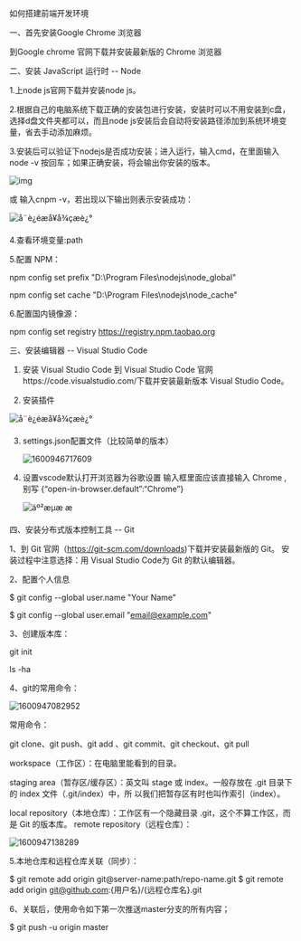 如何搭建前端开发环境



一、首先安装Google Chrome 浏览器



到Google chrome 官网下载并安装最新版的 Chrome 浏览器



二、安装 JavaScript 运行时 -- Node 



 1.上node js官网下载并安装node js。

 2.根据自己的电脑系统下载正确的安装包进行安装，安装时可以不用安装到c盘，选择d盘文件夹都可以，而且node js安装后会自动将安装路径添加到系统环境变量，省去手动添加麻烦。

 3.安装后可以验证下nodejs是否成功安装；进入运行，输入cmd，在里面输入node -v 按回车；如果正确安装，将会输出你安装的版本。

 ![img](https://images2015.cnblogs.com/blog/566046/201607/566046-20160726112714747-971444121.png) 

或 输入cnpm -v，若出现以下输出则表示安装成功： 

 ![å¨è¿éæå¥å¾çæè¿°](https://img-blog.csdnimg.cn/20200331095309699.png?x-oss-process=image/watermark,type_ZmFuZ3poZW5naGVpdGk,shadow_10,text_aHR0cHM6Ly9ibG9nLmNzZG4ubmV0L2FkbWluMTExOTY=,size_16,color_FFFFFF,t_70) 

4.查看环境变量:path

5.配置 NPM：

npm config set prefix "D:\Program Files\nodejs\node_global" 

npm config set cache "D:\Program Files\nodejs\node_cache"

6.配置国内镜像源：

npm config set registry https://registry.npm.taobao.org



三、安装编辑器 -- Visual Studio Code



1. 安装 Visual Studio Code 
  到 Visual Studio Code 官网https://code.visualstudio.com/下载并安装最新版本 Visual Studio Code。

2.  安装插件  

   ![å¨è¿éæå¥å¾çæè¿°](https://img-blog.csdnimg.cn/20200518105818474.png?x-oss-process=image/watermark,type_ZmFuZ3poZW5naGVpdGk,shadow_10,text_aHR0cHM6Ly9ibG9nLmNzZG4ubmV0L2FkbWluMTExOTY=,size_16,color_FFFFFF,t_70) 

  3. settings.json配置文件（比较简单的版本） 

     ![1600946717609](C:\Users\hujia\AppData\Roaming\Typora\typora-user-images\1600946717609.png)

4. 设置vscode默认打开浏览器为谷歌设置
  输入框里面应该直接输入 Chrome , 别写 {“open-in-browser.default”:“Chrome”} 

   ![äº²æµæ æ](https://img-blog.csdnimg.cn/20200331101339705.png?x-oss-process=image/watermark,type_ZmFuZ3poZW5naGVpdGk,shadow_10,text_aHR0cHM6Ly9ibG9nLmNzZG4ubmV0L2FkbWluMTExOTY=,size_16,color_FFFFFF,t_70) 

  

四、安装分布式版本控制工具 -- Git 



1、到 Git 官网（https://git-scm.com/downloads)下载并安装最新版的 Git。
安装过程中注意选择：用 Visual Studio Code为 Git 的默认编辑器。

2、配置个人信息

$ git config --global user.name "Your Name"

 $ git config --global user.email "email@example.com"

3、创建版本库：

git init

ls -ha

4、git的常用命令：

![1600947082952](C:\Users\hujia\AppData\Roaming\Typora\typora-user-images\1600947082952.png)

常用命令：

git clone、git push、git add 、git commit、git checkout、git pull

workspace（工作区）：在电脑里能看到的目录。 

staging area（暂存区/缓存区）：英文叫 stage 或 index。一般存放在 .git 目录下的 index 文件（.git/index）中，所 以我们把暂存区有时也叫作索引（index）。

 local repository（本地仓库）：工作区有一个隐藏目录 .git，这个不算工作区，而是 Git 的版本库。 remote repository（远程仓库）：

![1600947138289](C:\Users\hujia\AppData\Roaming\Typora\typora-user-images\1600947138289.png)



5.本地仓库和远程仓库关联（同步）：

$ git remote add origin git@server-name:path/repo-name.git
$ git remote add origin git@github.com:{用户名}/{远程仓库名}.git

6、关联后，使用命令如下第一次推送master分支的所有内容；

$ git push -u origin master